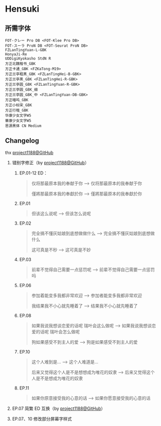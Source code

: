 # Hensuki

## 所需字体

```
FOT-クレー Pro DB <FOT-Klee Pro DB>
FOT-スーラ ProN DB <FOT-Seurat ProN DB>
FZLanTingYuan-L-GBK
HonyaJi-Re
UDDigiKyokasho StdN R
方正北魏楷书_GBK
方正卡通_GBK <FZKaTong-M19>
方正兰亭粗黑_GBK <FZLanTingHei-B-GBK>
方正兰亭黑_GBK <FZLanTingHei-R-GBK>
方正兰亭圆_GBK <FZLanTingYuan-R-GBK>
方正兰亭圆_GBK_细
方正兰亭圆_GBK_中 <FZLanTingYuan-DB-GBK>
方正喵呜_GBK
方正小标宋_GBK
方正行楷_GBK
华康少女文字W5
華康少女文字W5
思源黑体 CN Medium
```

## Changelog

thx [project1188@GitHub](https://github.com/project1188)

1. 错别字修正（by [project1188@GitHub](https://github.com/project1188)）

    1. EP.01-12 ED：
        > 仅将那最原本我的奉献于你 --> 仅将那最原本的我奉献于你
        >
        > 僅將那最原本我的奉獻於你 --> 僅將那最原本的我奉獻於你
    2. EP.01
        > 但该这么说呢 --> 但该怎么说呢
    3. EP.02
        > 完全搞不懂灰姑娘到底想做做什么 --> 完全搞不懂灰姑娘到底想做什么
        >
        > 这可真是不秒 --> 这可真是不妙
    4. EP.03
        > 前辈不觉得自己需要一点惩罚呢 --> 前辈不觉得自己需要一点惩罚吗
    5. EP.06
        > 参加着能变多我都非常欢迎 --> 参加者能变多我都非常欢迎
        >
        > 我结果我不小心就先睡着了 --> 结果我不小心就先睡着了
    6. EP.08
        > 如果我说我想谈恋爱的话呢 瑞叶会这么做呢 --> 如果我说我想谈恋爱的话呢 瑞叶会怎么做呢
        >
        > 狗如果感受不到主人的爱 --> 狗是如果感受不到主人的爱
    7. EP.10
        > 这个人难到是… --> 这个人难道是…
        >
        > 后来又觉得这个人是不是想想成为唯花的奴隶 --> 后来又觉得这个人是不是想成为唯花的奴隶
    8. EP.11
        > 如果你原意接受我的心意的话 --> 如果你愿意接受我的心意的话

2. EP.07 简繁 ED 互换（by [project1188@GitHub](https://github.com/project1188)）

3. EP.07、10 修改部分屏幕字样式